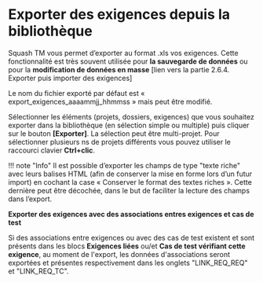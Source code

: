 # Exporter des exigences depuis la bibliothèque


Squash TM vous permet d’exporter au format .xls vos exigences. Cette fonctionnalité est très souvent utilisée pour **la sauvegarde de données** ou pour la **modification de données en masse** [lien vers la partie 2.6.4. Exporter puis importer des exigences]

Le nom du fichier exporté par défaut est « export_exigences_aaaammjj_hhmmss » mais peut être modifié.

Sélectionner les éléments (projets, dossiers, exigences) que vous souhaitez exporter dans la bibliothèque (en sélection simple ou multiple) puis cliquer sur le bouton **[Exporter]**. La sélection peut être multi-projet. 
Pour sélectionner plusieurs ns de projets différents vous pouvez utiliser le raccourci clavier **Ctrl+clic**.

!!! note "Info"
	Il est possible d’exporter les champs de type "texte riche" avec leurs balises HTML (afin de conserver la mise en forme lors d’un futur import)  en cochant la case « Conserver le format des textes riches ». Cette dernière peut être décochée, dans le but de faciliter la lecture des champs dans  l’export.


**Exporter des exigences avec des associations entres exigences et cas de test**

Si des associations entre exigences ou avec des cas de test existent et sont présents dans les blocs **Exigences liées** ou/et **Cas de test vérifiant cette exigence**, au moment de l'export, les données d'associations seront exportées et présentes respectivement dans les onglets "LINK_REQ_REQ" et "LINK_REQ_TC".
<!--stackedit_data:
eyJoaXN0b3J5IjpbLTEyMjc2NTIwMTMsOTE3MzA5MzY0LDIxMz
AzOTI3MCw4MDAzMDYzNTYsNDQ1NDc0NzQ3LC0xODQ4NjgzNzE2
LC0yMTQxODQ3MTkyLC0xNzE0NDYyNzQyLDEwODUyMDkyNDgsLT
E5ODYxMDAzMzgsLTE4ODk3MjAxMDcsMTkyOTMzNzA1NywxNzA3
ODM3NzcxLC0xMzU0ODI5MTkwXX0=
-->
